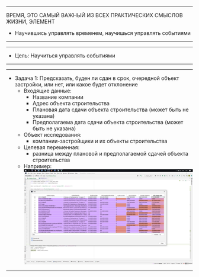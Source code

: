***
ВРЕМЯ, ЭТО САМЫЙ ВАЖНЫЙ ИЗ ВСЕХ ПРАКТИЧЕСКИХ СМЫСЛОВ ЖИЗНИ, ЭЛЕМЕНТ
* Научившись управлять временем, научишься управлять событиями
***

***
* Цель: Научиться управлять событиями
***

***
* Задача 1: Предсказать, буден ли сдан в срок, очередной объект застройки, или нет, или какое будет отклонение
  * Входящие данные:
    * Название компании
    * Адрес объекта строительства
    * Плановая дата сдачи объекта строительства (может быть не указана)
    * Предполагаема дата сдачи объекта строительства (может быть не указана)
  * Объект исследования: 
    * компании-застройщики и их объекты строительства
  * Целевая переменная: 
    * разница между плановой и предполагаемой сдачей объекта строительства
  * Например:
    ![img_1.png](img_1.png)
***
